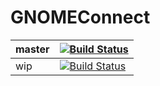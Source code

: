 # GNOMEConnect


| master | [![Build Status](https://travis-ci.org/pauni/GNOMEConnect-desktop.svg?branch=master)](https://travis-ci.org/pauni/GNOMEConnect-desktop) |
|--------|--------------------------------------------------------------------------------------------------------------------------------------|
| wip    | [![Build Status](https://travis-ci.org/pauni/GNOMEConnect-desktop.svg?branch=wip)](https://travis-ci.org/pauni/GNOMEConnect-desktop) |
